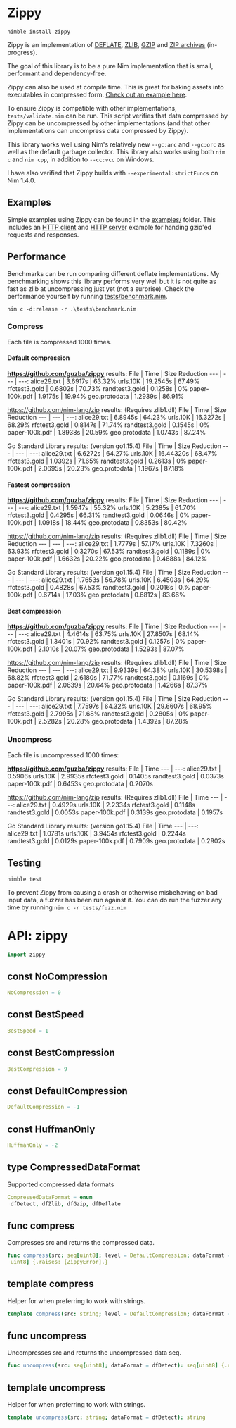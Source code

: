 # Zippy

`nimble install zippy`

Zippy is an implementation of [DEFLATE](https://tools.ietf.org/html/rfc1951), [ZLIB](https://tools.ietf.org/html/rfc1950), [GZIP](https://tools.ietf.org/html/rfc1952) and [ZIP archives](https://en.wikipedia.org/wiki/Zip_(file_format)) (in-progress).

The goal of this library is to be a pure Nim implementation that is small, performant and dependency-free.

Zippy can also be used at compile time. This is great for baking assets into executables in compressed form. [Check out an example here](https://github.com/guzba/zippy/blob/master/examples/compiletime.nim).

To ensure Zippy is compatible with other implementations, `tests/validate.nim` can be run. This script verifies that data compressed by Zippy can be uncompressed by other implementations (and that other implementations can uncompress data compressed by Zippy).

This library works well using Nim's relatively new `--gc:arc` and `--gc:orc` as well as the default garbage collector. This library also works using both `nim c` and `nim cpp`, in addition to `--cc:vcc` on Windows.

I have also verified that Zippy builds with `--experimental:strictFuncs` on Nim 1.4.0.

## Examples

Simple examples using Zippy can be found in the [examples/](https://github.com/guzba/zippy/blob/master/examples) folder. This includes an [HTTP client](https://github.com/guzba/zippy/blob/master/examples/http_client.nim) and [HTTP server](https://github.com/guzba/zippy/blob/master/examples/http_server.nim) example for handing gzip'ed requests and responses.

## Performance

Benchmarks can be run comparing different deflate implementations. My benchmarking shows this library performs very well but it is not quite as fast as zlib at uncompressing just yet (not a surprise). Check the performance yourself by running [tests/benchmark.nim](https://github.com/guzba/zippy/blob/master/tests/benchmark.nim).

`nim c -d:release -r .\tests\benchmark.nim`

### Compress

Each file is compressed 1000 times.

#### Default compression

**https://github.com/guzba/zippy** results:
File | Time | Size Reduction
--- | --- | ---:
alice29.txt | 3.6917s | 63.32%
urls.10K | 19.2545s | 67.49%
rfctest3.gold | 0.6802s | 70.73%
randtest3.gold | 0.1258s | 0%
paper-100k.pdf | 1.9175s | 19.94%
geo.protodata | 1.2939s | 86.91%

https://github.com/nim-lang/zip results: (Requires zlib1.dll)
File | Time | Size Reduction
--- | --- | ---:
alice29.txt | 6.8945s | 64.23%
urls.10K | 16.3272s | 68.29%
rfctest3.gold | 0.8147s | 71.74%
randtest3.gold | 0.1545s | 0%
paper-100k.pdf | 1.8938s | 20.59%
geo.protodata | 1.0743s | 87.24%

Go Standard Library results: (version go1.15.4)
File | Time | Size Reduction
--- | --- | ---:
alice29.txt | 6.6272s | 64.27%
urls.10K | 16.44320s | 68.47%
rfctest3.gold | 1.0392s | 71.65%
randtest3.gold | 0.2613s | 0%
paper-100k.pdf | 2.0695s | 20.23%
geo.protodata | 1.1967s | 87.18%

#### Fastest compression

**https://github.com/guzba/zippy** results:
File | Time | Size Reduction
--- | --- | ---:
alice29.txt | 1.5947s | 55.32%
urls.10K | 5.2385s | 61.70%
rfctest3.gold | 0.4295s | 66.31%
randtest3.gold | 0.0646s | 0%
paper-100k.pdf | 1.0918s | 18.44%
geo.protodata | 0.8353s | 80.42%

https://github.com/nim-lang/zip results: (Requires zlib1.dll)
File | Time | Size Reduction
--- | --- | ---:
alice29.txt | 1.7779s | 57.17%
urls.10K | 7.3260s | 63.93%
rfctest3.gold | 0.3270s | 67.53%
randtest3.gold | 0.1189s | 0%
paper-100k.pdf | 1.6632s | 20.22%
geo.protodata | 0.4888s | 84.12%

Go Standard Library results: (version go1.15.4)
File | Time | Size Reduction
--- | --- | ---:
alice29.txt | 1.7653s | 56.78%
urls.10K | 6.4503s | 64.29%
rfctest3.gold | 0.4828s | 67.53%
randtest3.gold | 0.2016s | 0.%
paper-100k.pdf | 0.6714s | 17.03%
geo.protodata | 0.6812s | 83.66%

#### Best compression

**https://github.com/guzba/zippy** results:
File | Time | Size Reduction
--- | --- | ---:
alice29.txt | 4.4614s | 63.75%
urls.10K | 27.8507s | 68.14%
rfctest3.gold | 1.3401s | 70.92%
randtest3.gold | 0.1257s | 0%
paper-100k.pdf | 2.1010s | 20.07%
geo.protodata | 1.5293s | 87.07%

https://github.com/nim-lang/zip results: (Requires zlib1.dll)
File | Time | Size Reduction
--- | --- | ---:
alice29.txt | 9.9339s | 64.38%
urls.10K | 30.5398s | 68.82%
rfctest3.gold | 2.6180s | 71.77%
randtest3.gold | 0.1169s | 0%
paper-100k.pdf | 2.0639s | 20.64%
geo.protodata | 1.4266s | 87.37%

Go Standard Library results: (version go1.15.4)
File | Time | Size Reduction
--- | --- | ---:
alice29.txt | 7.7597s | 64.32%
urls.10K | 29.6607s | 68.95%
rfctest3.gold | 2.7995s | 71.68%
randtest3.gold | 0.2805s | 0%
paper-100k.pdf | 2.5282s | 20.28%
geo.protodata | 1.4392s | 87.28%

### Uncompress

Each file is uncompressed 1000 times:

**https://github.com/guzba/zippy** results:
File | Time
--- | ---:
alice29.txt | 0.5906s
urls.10K | 2.9935s
rfctest3.gold | 0.1405s
randtest3.gold | 0.0373s
paper-100k.pdf | 0.6453s
geo.protodata | 0.2070s

https://github.com/nim-lang/zip results: (Requires zlib1.dll)
File | Time
--- | ---:
alice29.txt | 0.4929s
urls.10K | 2.2334s
rfctest3.gold | 0.1148s
randtest3.gold | 0.0053s
paper-100k.pdf | 0.3139s
geo.protodata | 0.1957s

Go Standard Library results: (version go1.15.4)
File | Time
--- | ---:
alice29.txt | 1.0781s
urls.10K | 3.9454s
rfctest3.gold | 0.2244s
randtest3.gold | 0.0129s
paper-100k.pdf | 0.7909s
geo.protodata | 0.2902s

## Testing

`nimble test`

To prevent Zippy from causing a crash or otherwise misbehaving on bad input data, a fuzzer has been run against it. You can do run the fuzzer any time by running `nim c -r tests/fuzz.nim`

# API: zippy

```nim
import zippy
```

## **const** NoCompression


```nim
NoCompression = 0
```

## **const** BestSpeed


```nim
BestSpeed = 1
```

## **const** BestCompression


```nim
BestCompression = 9
```

## **const** DefaultCompression


```nim
DefaultCompression = -1
```

## **const** HuffmanOnly


```nim
HuffmanOnly = -2
```

## **type** CompressedDataFormat

Supported compressed data formats

```nim
CompressedDataFormat = enum
 dfDetect, dfZlib, dfGzip, dfDeflate
```

## **func** compress

Compresses src and returns the compressed data.

```nim
func compress(src: seq[uint8]; level = DefaultCompression; dataFormat = dfGzip): seq[
 uint8] {.raises: [ZippyError].}
```

## **template** compress

Helper for when preferring to work with strings.

```nim
template compress(src: string; level = DefaultCompression; dataFormat = dfGzip): string
```

## **func** uncompress

Uncompresses src and returns the uncompressed data seq.

```nim
func uncompress(src: seq[uint8]; dataFormat = dfDetect): seq[uint8] {.raises: [ZippyError].}
```

## **template** uncompress

Helper for when preferring to work with strings.

```nim
template uncompress(src: string; dataFormat = dfDetect): string
```
